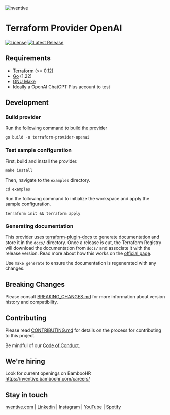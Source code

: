 ![nventive](https://nventive-public-assets.s3.amazonaws.com/nventive_logo_github.svg?v=2)

# Terraform Provider OpenAI

[![License](https://img.shields.io/badge/License-Apache%202.0-blue.svg?style=flat-square)](LICENSE) [![Latest Release](https://img.shields.io/github/release/guillaume-dussault/terraform-provider-openai.svg?style=flat-square)](https://github.com/guillaume-dussault/terraform-provider-openai/releases/latest)

## Requirements

* [Terraform](https://www.terraform.io/downloads) (>= 0.12)
* [Go](https://go.dev/doc/install) (1.22)
* [GNU Make](https://www.gnu.org/software/make/)
* Ideally a OpenAI ChatGPT Plus account to test

## Development

### Build provider

Run the following command to build the provider

```shell
go build -o terraform-provider-openai
```

### Test sample configuration

First, build and install the provider.

```shell
make install
```

Then, navigate to the `examples` directory.

```shell
cd examples
```

Run the following command to initialize the workspace and apply the sample configuration.

```shell
terraform init && terraform apply
```

### Generating documentation

This provider uses [terraform-plugin-docs](https://github.com/hashicorp/terraform-plugin-docs/)
to generate documentation and store it in the `docs/` directory.
Once a release is cut, the Terraform Registry will download the documentation from `docs/`
and associate it with the release version. Read more about how this works on the
[official page](https://www.terraform.io/registry/providers/docs).

Use `make generate` to ensure the documentation is regenerated with any changes.

## Breaking Changes

Please consult [BREAKING_CHANGES.md](BREAKING_CHANGES.md) for more information about version
history and compatibility.

## Contributing

Please read [CONTRIBUTING.md](CONTRIBUTING.md) for details on the process for
contributing to this project.

Be mindful of our [Code of Conduct](CODE_OF_CONDUCT.md).

## We're hiring

Look for current openings on BambooHR https://nventive.bamboohr.com/careers/

## Stay in touch

[nventive.com](https://nventive.com/) | [Linkedin](https://www.linkedin.com/company/nventive/) | [Instagram](https://www.instagram.com/hellonventive/) | [YouTube](https://www.youtube.com/channel/UCFQyvGEKMO10hEyvCqprp5w) | [Spotify](https://open.spotify.com/show/0lsxfIb6Ttm76jB4wgutob)
